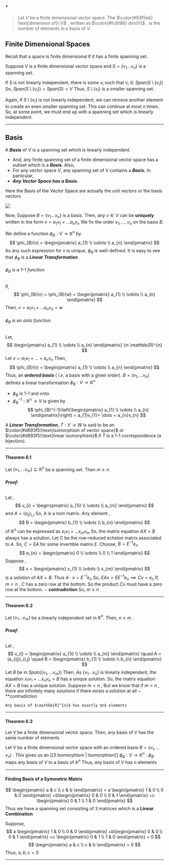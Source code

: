 # .

>Let $V$ be a finite dimensional vector space. The $\color{#93f5eb} \text{dimension of}\:V$ , written as  $\color{#fc6f86} dim(V)$ , is the number of elements in a basis of $V$.


## Finite Dimensional Spaces

Recall that a space is finite dimensional if it has a finite spanning set.

Suppose $V$ is a finite dimensional vector space and $S=\{v_{1}\dots v_{n}\}$
is a spanning set.
 
If $S$ is not linearly independent, there is some $v_{i}$ such that
	$v_{i} \in Span(S \setminus \{v_{i}\})$
So, $Span(S \setminus \{v_{i}\}) = Span(S) = V$
Thus,
	$S \setminus \{v_{i}\}$ is a smaller spanning set.

Again, if $S \setminus\{v_{i}\}$ is not linearly independent, we can remove another element to create an even smaller spanning set.
This can continue at most $n$ times.
So, at some point, we must end up with a spanning set which is linearly independent.

---

## Basis

A ***Basis*** of $V$ is a spanning set which is linearly independent.
 - And, any finite spanning set of a finite dimensional vector space has a subset which is a ***Basis***.
Also,
 - For any vector space $V$, any spanning set of $V$ contains a ***Basis.***
In particular,
 - ***Any Vector Space has a Basis.***

Here the Basis of the Vector Space are actually the unit vectors or the basis vectors

![](https://i.imgur.com/OHTxFgc.gif)

Now,
Suppose $B = \{v_{1}\dots v_{n}\}$ is a basis.
Then, any $v \in V$ can be **uniquely** written in the form $v = a_{1}v_{1}+ \dots a_{n}v_{n}$
We fix the order $v_{1},\dots ,v_{n}$ on the basis $B$.

We define a function $\phi_{B}: V \rightarrow \mathbb{R}^{n}$  by 
$$
\phi_{B}(v) = \begin{pmatrix}
a_{1} \\
\vdots \\
a_{n}
\end{pmatrix}
$$
As any such expression for $v$ is unique, $\phi_{B}$ is well-defined.
It is easy to see that $\phi_{B}$ is a ***Linear Transformation***

###### $\phi_{B}$ is a 1-1 function

If,
$$
\phi_{B}(v) = \phi_{B}(w) = \begin{pmatrix}
a_{1} \\
\vdots \\
a_{n}
\end{pmatrix}
$$
Then,  $v = a_{1}v_{1}+\dots a_{n}v_{n}=w$

###### $\phi_{B}$ is an onto function

Let, 
$$
\begin{pmatrix}
a_{1} \\
\vdots \\
a_{n}
\end{pmatrix} 
\in
\mathbb{R}^{n}
$$
Let $v = a_{1}v_{1}+\dots + a_{n}v_{n}$
Then,
$$
\phi_{B}(v) = \begin{pmatrix}
a_{1} \\
\vdots \\
a_{n}
\end{pmatrix}
$$
Thus, an ***ordered basis***  ( $i.e,$ a basis with a given order).
$B = (v_{1}, \dots v_{n})$ defines a linear transformation $\phi_{B} : V \rightarrow \mathbb{R}^{n}$ 
- $\phi_{B}$ is 1-1 and onto
- $\phi_{B}^{-1} : \mathbb{R}^{n} \rightarrow V$  is given by
$$
\phi_{B}^{-1}\left(\begin{pmatrix}
a_{1} \\
\vdots \\
a_{n}
\end{pmatrix}\right) = a_{1}v_{1}+ \dots + a_{n}v_{n}
$$

A ***Linear Transformation***,  $T:V \rightarrow W$  is said to be an $\color{#d693f5}\text{isomorphism of vector space}$ or $\color{#d693f5}\text{linear isomorphism}$ if $T$ is a 1-1 correspondence (a bijection).

---

#### Theorem 6.1

Let $\{v_{1},\dots v_{m}\} \subseteq \mathbb{R}^{n}$  be a spanning set. Then $m \geq n$.

###### ***Proof:***
Let ,
$$
v_{i} = \begin{pmatrix}
a_{1i} \\
\vdots \\
a_{ni}
\end{pmatrix} 
$$
and $A = (a_{ij})_{i,j}$
So, $A$ is a $n$x$m$ matrix. Any  element ,
$$
B = \begin{pmatrix}
b_{1} \\
\vdots \\
b_{n}
\end{pmatrix}
$$
of $\mathbb{R}^{n}$ can be expressed as $x_{1}v_{1}+\dots x_{m}v_{m}$
So, the matrix equation $AX=B$ always has a solution.
Let $C$ be the row-reduced echelon matrix associated to $A$.
So, $C=EA$ for some invertible matrix $E$.
Choose,   $B = E^{-1}e_{n}$
$$
e_{n} = \begin{pmatrix}
0 \\
\vdots \\
0 \\
1
\end{pmatrix}
$$
Suppose , $$
x = \begin{pmatrix}
x_{1} \\
\vdots \\
x_{m}
\end{pmatrix}
$$
is a solution of $AX=B$.
Thus $A \cdot x = E^{-1}e_{n}$
So, $EAx = E E^{-1}e_{n} \implies Cx = e_{n}$
If, $m<n$ , $C$ has a zero row at the bottom.
So the product $Cx$ must have a zero row at the bottom.  $-$ **contradiction**
So,
	$m \geq n$

---

#### Theorem 6.2

Let $\{v_{1}\dots v_{m}\}$ be a linearly independent set in $\mathbb{R}^{n}$.
Then, $n \geq m$ .

###### ***Proof:***
Let ,
$$
v_{i} = \begin{pmatrix}
 a_{1i} \\
\vdots \\
a_{ni}
\end{pmatrix}
\quad
A = (a_{ij})_{i,j}
\quad
B = \begin{pmatrix}
b_{1} \\
\vdots \\
b_{n}
\end{pmatrix} 
$$
Let $B$ be in $Span(\{v_{1},\dots v_{m}\})$
Then, 
As $\{v_{1}\dots v_{n}\}$ is linearly independent, the equation $x_{1}v_{1}+\dots x_{n}v_{n} = B$ has a unique solution.
So, the matrix equation $AX=B$ has a unique solution.
Suppose $m <n$ ,
But we know that if $m > n$ , there are infinitely many solutions if there exists a solution at all     $-$ **contradiction

```ad-note
Any basis of $\mathbb{R}^{n}$ has exactly $n$ elements
```


---

#### Theorem 6.3

Let $V$ be a finite dimensional vector space. Then, any basis of $V$ has the same number of elements

Let $V$ be a finite dimensional vector space with an ordered basis $B = (v_{1},\dots v_{n})$ .
This gives us an [[3.Isomorphism | Isomorphism]]   $\phi_{B} : V \rightarrow \mathbb{R}^{n}$ .
$\phi_{B}$ maps any basis of $V$ to a basis of $\mathbb{R}^{n}$
Thus, any basis of $V$ has $n$ elements

---

#### Finding Basis of a Symmetric Matrix

$$
\begin{pmatrix}
a & c \\
c & b
\end{pmatrix}
= a \begin{pmatrix}
1 & 0 \\
0 & 0
\end{pmatrix}
+b\begin{pmatrix}
0 & 0 \\
0 & 1
\end{pmatrix}
+c \begin{pmatrix}
0 & 1 \\
1 & 0
\end{pmatrix}
$$
Thus we have a spanning set consisting of $3$ matrices
which is a **Linear Combination**

Suppose,
$$
a \begin{pmatrix}
1 & 0 \\
0 & 0
\end{pmatrix}
+b\begin{pmatrix}
0 & 0 \\
0 & 1
\end{pmatrix}
+c \begin{pmatrix}
0 & 1 \\
1 & 0
\end{pmatrix} = 0
$$
$$
\begin{pmatrix}
a & c \\
c & b
\end{pmatrix}
= 0
$$
Thus, $a,b,c = 0$


----

